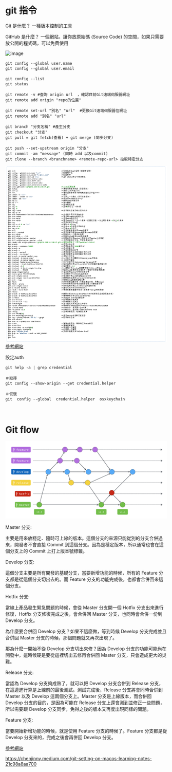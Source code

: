 # git 指令

Git 是什麼？
一種版本控制的工具

GitHub 是什麼？
一個網站。讓你放原始碼 (Source Code) 的空間，如果只需要放公開的程式碼，可以免費使用


![image](https://user-images.githubusercontent.com/101848874/160342775-316e1e98-d4fd-4281-bf48-f297feb7d8fb.png)


```
git config --global user.name
git config --global user.email

git config --list
git status 

git remote -v #查詢 origin url  ，確認目前Git遠端伺服器網址
git remote add origin "repo的位置"

git remote set-url "別名" "url"  #更換Git遠端伺服器位網址
git remote add "別名" "url"

git branch "分支名稱" #產生分支
git checkout "分支"
git pull = git fetch(查看) + git merge (同步分支)

git push --set-upstream origin "分支"
git commit -am "message" (同時 add 以及commit)
git clone --branch <branchname> <remote-repo-url> 拉取特定分支
```

![/git_command_list.png](/resources/git_command_list.png)
[參考網站](https://www.mit.edu/~amidi/teaching/data-science-tools/study-guide/engineering-productivity-tips/#working-with-bash)


設定auth
```
git help -a | grep credential

＃取得
git config --show-origin --get credential.helper

＃恢復
git  config --global  credential.helper  osxkeychain

```


<br>

# Git flow 

![/git_command_list.png](/resources/flow.png)

Master 分支:

主要是用來放穩定、隨時可上線的版本。這個分支的來源只能從別的分支合併過來，開發者不會直接 Commit 到這個分支。因為是穩定版本，所以通常也會在這個分支上的 Commit 上打上版本號標籤。

Develop 分支:

這個分支主要是所有開發的基礎分支，當要新增功能的時候，所有的 Feature 分支都是從這個分支切出去的。而 Feature 分支的功能完成後，也都會合併回來這個分支。

Hotfix 分支:

當線上產品發生緊急問題的時候，會從 Master 分支開一個 Hotfix 分支出來進行修復，Hotfix 分支修復完成之後，會合併回 Master 分支，也同時會合併一份到 Develop 分支。

為什麼要合併回 Develop 分支？如果不這麼做，等到時候 Develop 分支完成並且合併回 Master 分支的時候，那個問題就又再次出現了。

那為什麼一開始不從 Develop 分支切出來修？因為 Develop 分支的功能可能尚在開發中，這時候硬是要從這裡切出去修再合併回 Master 分支，只會造成更大的災難。

Release 分支:

當認為 Develop 分支夠成熟了，就可以把 Develop 分支合併到 Release 分支，在這邊進行算是上線前的最後測試。測試完成後，Release 分支將會同時合併到 Master 以及 Develop 這兩個分支上。Master 分支是上線版本，而合併回 Develop 分支的目的，是因為可能在 Release 分支上還會測到並修正一些問題，所以需要跟 Develop 分支同步，免得之後的版本又再度出現同樣的問題。

Feature 分支:

當要開始新增功能的時候，就是使用 Feature 分支的時候了。Feature 分支都是從 Develop 分支來的，完成之後會再併回 Develop 分支。

[參考網站](https://gitbook.tw/chapters/gitflow/why-need-git-flow)



https://chenjinny.medium.com/git-setting-on-macos-learning-notes-21c98a8aa700
